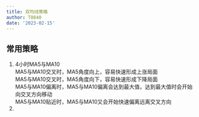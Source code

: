 ```yaml
---
title: 双均线策略
author: T8840
date: '2023-02-15'
---
```



## 常用策略

1. 4小时MA5与MA10  
MA5与MA10交叉时，MA5角度向上，容易快速形成上涨局面  
MA5与MA10交叉时，MA5角度向下，容易快速形成下降局面  
MA5与MA10偏离时，MA5与MA10偏离会达到最大值，达到最大值时会开始向交叉方向移动  
MA5与MA10贴近时，MA5与MA10又会开始快速偏离远离交叉方向
2. 

